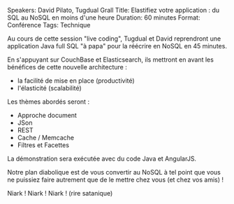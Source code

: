 Speakers: David Pilato, Tugdual Grall
Title: Elastifiez votre application : du SQL au NoSQL en moins d'une heure
Duration: 60 minutes
Format: Conférence
Tags: Technique

Au cours de cette session "live coding", Tugdual et David reprendront une application Java full SQL "à papa" pour la réécrire en NoSQL en 45 minutes.

En s'appuyant sur CouchBase et Elasticsearch, ils mettront en avant les bénéfices de cette nouvelle architecture :

- la facilité de mise en place (productivité)
- l'élasticité (scalabilité)

Les thèmes abordés seront :

- Approche document
- JSon
- REST
- Cache / Memcache
- Filtres et Facettes

La démonstration sera exécutée avec du code Java et AngularJS.

Notre plan diabolique est de vous convertir au NoSQL à tel point que vous ne puissiez faire autrement que de le mettre chez vous (et chez vos amis) !

Niark ! Niark ! Niark ! (rire satanique)
